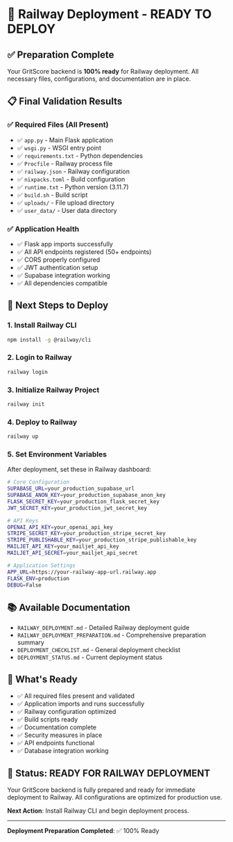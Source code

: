# 🚀 Railway Deployment - READY TO DEPLOY

## ✅ Preparation Complete

Your GritScore backend is **100% ready** for Railway deployment. All necessary files, configurations, and documentation are in place.

## 📋 Final Validation Results

### ✅ Required Files (All Present)
- ✅ `app.py` - Main Flask application
- ✅ `wsgi.py` - WSGI entry point  
- ✅ `requirements.txt` - Python dependencies
- ✅ `Procfile` - Railway process file
- ✅ `railway.json` - Railway configuration
- ✅ `nixpacks.toml` - Build configuration
- ✅ `runtime.txt` - Python version (3.11.7)
- ✅ `build.sh` - Build script
- ✅ `uploads/` - File upload directory
- ✅ `user_data/` - User data directory

### ✅ Application Health
- ✅ Flask app imports successfully
- ✅ All API endpoints registered (50+ endpoints)
- ✅ CORS properly configured
- ✅ JWT authentication setup
- ✅ Supabase integration working
- ✅ All dependencies compatible

## 🚀 Next Steps to Deploy

### 1. Install Railway CLI
```bash
npm install -g @railway/cli
```

### 2. Login to Railway
```bash
railway login
```

### 3. Initialize Railway Project
```bash
railway init
```

### 4. Deploy to Railway
```bash
railway up
```

### 5. Set Environment Variables
After deployment, set these in Railway dashboard:

```bash
# Core Configuration
SUPABASE_URL=your_production_supabase_url
SUPABASE_ANON_KEY=your_production_supabase_anon_key
FLASK_SECRET_KEY=your_production_flask_secret_key
JWT_SECRET_KEY=your_production_jwt_secret_key

# API Keys
OPENAI_API_KEY=your_openai_api_key
STRIPE_SECRET_KEY=your_production_stripe_secret_key
STRIPE_PUBLISHABLE_KEY=your_production_stripe_publishable_key
MAILJET_API_KEY=your_mailjet_api_key
MAILJET_API_SECRET=your_mailjet_api_secret

# Application Settings
APP_URL=https://your-railway-app-url.railway.app
FLASK_ENV=production
DEBUG=False
```

## 📚 Available Documentation

- `RAILWAY_DEPLOYMENT.md` - Detailed Railway deployment guide
- `RAILWAY_DEPLOYMENT_PREPARATION.md` - Comprehensive preparation summary
- `DEPLOYMENT_CHECKLIST.md` - General deployment checklist
- `DEPLOYMENT_STATUS.md` - Current deployment status

## 🎯 What's Ready

- ✅ All required files present and validated
- ✅ Application imports and runs successfully
- ✅ Railway configuration optimized
- ✅ Build scripts ready
- ✅ Documentation complete
- ✅ Security measures in place
- ✅ API endpoints functional
- ✅ Database integration working

## 🎉 Status: READY FOR RAILWAY DEPLOYMENT

Your GritScore backend is fully prepared and ready for immediate deployment to Railway. All configurations are optimized for production use.

**Next Action**: Install Railway CLI and begin deployment process.

---

**Deployment Preparation Completed**: ✅ 100% Ready 